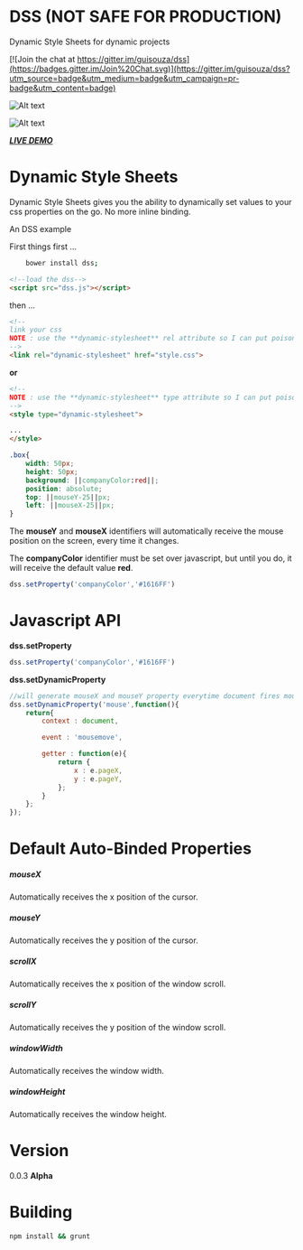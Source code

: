 # DSS (NOT SAFE FOR PRODUCTION)
Dynamic Style Sheets
for dynamic projects


[![Join the chat at https://gitter.im/guisouza/dss](https://badges.gitter.im/Join%20Chat.svg)](https://gitter.im/guisouza/dss?utm_source=badge&utm_medium=badge&utm_campaign=pr-badge&utm_content=badge)





![Alt text](http://i.imgur.com/tPRotMv.png "DSS")

![Alt text](https://media.giphy.com/media/3oEduWDd4lpTE5yPMk/giphy.gif "DSS")

***[LIVE DEMO](http://codepen.io/anon/pen/jbrorZ?editors=100 "LIVE DEMO")***


# Dynamic Style Sheets

Dynamic Style Sheets gives you the ability to dynamically set values to your css properties on the go.
No more inline binding.

An DSS example

First things first ...  

```bash
	bower install dss;
```


```html
<!--load the dss-->
<script src="dss.js"></script>
```
then ... 
```html
<!--
link your css
NOTE : use the **dynamic-stylesheet** rel attribute so I can put poison in your css.
-->
<link rel="dynamic-stylesheet" href="style.css">
```
**or**
```html
<!--
NOTE : use the **dynamic-stylesheet** type attribute so I can put poison in your css.
-->
<style type="dynamic-stylesheet">

...
</style>
```
```css
.box{
	width: 50px;
	height: 50px;
	background: ||companyColor:red||;
	position: absolute;
	top: ||mouseY-25||px;
	left: ||mouseX-25||px;
}
```
The **mouseY** and **mouseX** identifiers will automatically receive the mouse position on the screen, every time it changes. 

The **companyColor** identifier must be set over javascript, but until you do, it will receive the default value **red**.

```js
dss.setProperty('companyColor','#1616FF')
```

# Javascript API

**dss.setProperty**
```js	
dss.setProperty('companyColor','#1616FF')
```

**dss.setDynamicProperty**
```js
//will generate mouseX and mouseY property everytime document fires mousemove
dss.setDynamicProperty('mouse',function(){
	return{
		context : document,

		event : 'mousemove',

		getter : function(e){
			return {
				x : e.pageX,
				y : e.pageY,
			};
		}
	};
});
```

# Default Auto-Binded Properties

##### **mouseX**
Automatically receives the x position of the cursor.

##### **mouseY**
Automatically receives the y position of the cursor.

##### **scrollX**
Automatically receives the x position of the window scroll.

##### **scrollY**
Automatically receives the y position of the window scroll.

##### **windowWidth**
Automatically receives the window width.

##### **windowHeight**
Automatically receives the window height.

# Version 
0.0.3 **Alpha**

# Building
```bash
npm install && grunt
```

